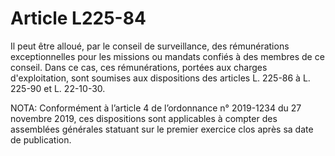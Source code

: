 # Article L225-84

Il peut être alloué, par le conseil de surveillance, des rémunérations exceptionnelles pour les missions ou mandats confiés à des membres de ce conseil. Dans ce cas, ces rémunérations, portées aux charges d'exploitation, sont soumises aux dispositions des articles L. 225-86 à L. 225-90 et L. 22-10-30.

NOTA:
Conformément à l’article 4 de l’ordonnance n° 2019-1234 du 27 novembre 2019, ces dispositions sont applicables à compter des assemblées générales statuant sur le premier exercice clos après sa date de publication.
